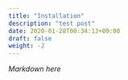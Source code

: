 ```yaml
---
title: "Installation"
description: "test post"
date: 2020-01-28T00:34:13+09:00
draft: false
weight: -2
---
```


*Markdown here*
